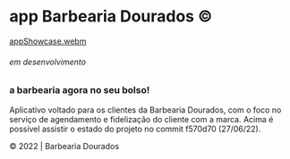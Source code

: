 # app Barbearia Dourados ©

[appShowcase.webm](https://user-images.githubusercontent.com/99044724/179816984-ecf7e316-a94f-413c-80d6-e0a497c817f6.webm)

###### *em desenvolvimento*
### a barbearia agora no seu bolso!

Aplicativo voltado para os clientes da Barbearia Dourados, com o foco no serviço de agendamento e fidelização do cliente com a marca.
Acima é possível assistir o estado do projeto no commit f570d70 (27/06/22).

© 2022 | Barbearia Dourados
